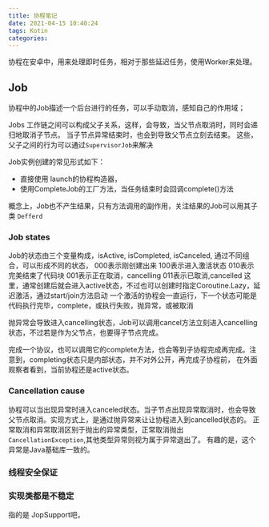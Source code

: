 ```yaml
---
title: 协程笔记
date: 2021-04-15 10:40:24
tags: Kotin
categories:
---
```


协程在安卓中，用来处理即时任务，相对于那些延迟任务，使用Worker来处理。

## Job

协程中的Job描述一个后台进行的任务，可以手动取消，感知自己的作用域；

Jobs 工作链之间可以构成父子关系，这样，会导致，当父节点取消时，同时会递归地取消子节点。
当子节点异常结束时，也会到导致父节点立刻去结束。
这些，父子之间的行为可以通过`SupervisorJob`来解决

Job实例创建的常见形式如下：

* 直接使用 launch的协程构造器，
* 使用CompleteJob的工厂方法，当任务结束时会回调complete()方法

概念上，Job也不产生结果，只有方法调用的副作用，关注结果的Job可以用其子类 `Defferd`   

### Job states

Job的状态由三个变量构成，isActive, isCompleted, isCanceled, 通过不同组合，可以形成不同的状态，
000表示刚创建出来
100表示进入激活状态
010表示完美结束了代码块
001表示正在取消，cancelling
011表示已取消,cancelled
这里，通常创建后就会进入active状态，不过也可以创建时指定Coroutine.Lazy，延迟激活，通过start/join方法启动
一个激活的协程会一直运行，下一个状态可能是代码执行完毕，complete，或执行失败，抛异常，或被取消

抛异常会导致进入cancelling状态，Job可以调用cancel方法立刻进入cancelling状态，不过若是作为父节点，也要得子节点完成。

完成一个协议，也可以调用它的complete方法，也会等到子协程完成再完成。注意到，completing状态只是内部状态，并不对外公开，再完成子协程前，
在外面观察者看到，当前协程还是active状态。

### Cancellation cause 

协程可以当出现异常时进入canceled状态。当子节点出现异常取消时，也会导致父节点取消。实现方式上，是通过抛异常来让让协程进入到cancelled状态的。
正常取消和异常取消区别于抛出的异常类型，正常取消抛出 `CancellationException`,其他类型异常则视为属于异常退出了。
有趣的是，这个异常是Java基础库一致的。

### 线程安全保证

### 实现类都是不稳定

指的是 JopSupport吧，

